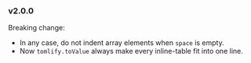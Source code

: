 ### v2.0.0

Breaking change:

* In any case, do not indent array elements when `space` is empty.
* Now `tomlify.toValue` always make every inline-table fit into one line.

